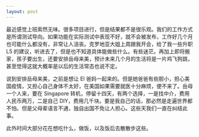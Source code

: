 ```yaml
---
layout: post
---
```


最近感觉上班索然无味。很多项目进行，但是结果都不是很乐观。我们的工作方式是所谓测试导向。如果功能在实际测试中表现不好，就不会被发布，工作好几个月也可能什么都没有，非常让人沮丧。克罗地亚大姐上周跟我开会，给了我一些升职 L5 的建议，听进去了，但是也不知道具体能做些什么。有些迷茫。再加上即将搬家，孩子要出生，还要安排岳母来美，预计未来几个月的生活将是一片鸡飞狗跳，甚至觉得这就大概率是以后的生活常态也说不定。

说到安排岳母来美，之前是想让 El 爸妈一起来的。但是她爸爸有些胆小，担心美国疫情，又担心自己身体不太好，在美国如果需要就医十分麻烦，便不来了。岳母一个人来，要在 Singapore 转机，停留十四天，有两个选择，一是找中介，费用人民币两万，二是自己 DIY，费用几千块。要是我自己的话，那必然是走遍世界都不怕。但是父母辈语言不通，独自出国不免让人担心。这些天我们一直在纠结此事。

此外时间大部分花在想吃什么，做饭，以及饭后去散散步这些。
